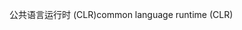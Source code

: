 <span data-ttu-id="480ea-101">公共语言运行时 (CLR)</span><span class="sxs-lookup"><span data-stu-id="480ea-101">common language runtime (CLR)</span></span>